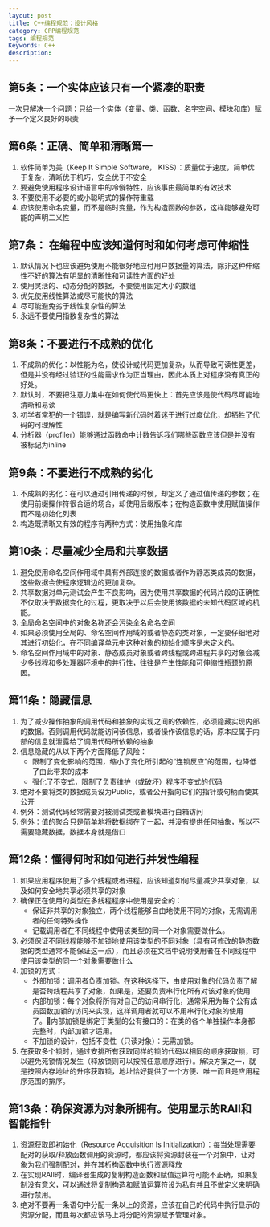 ```yaml
---
layout: post
title: C++编程规范：设计风格
category: CPP编程规范
tags: 编程规范
Keywords: C++
description:
---
```

## 第5条：一个实体应该只有一个紧凑的职责
一次只解决一个问题：只给一个实体（变量、类、函数、名字空间、模块和库）赋予一个定义良好的职责
## 第6条：正确、简单和清晰第一
1. 软件简单为美（Keep It Simple Software， KISS）：质量优于速度，简单优于复杂，清晰优于机巧，安全优于不安全
2. 要避免使用程序设计语言中的冷僻特性，应该事由最简单的有效技术
3. 不要使用不必要的或小聪明式的操作符重载
4. 应该使用命名变量，而不是临时变量，作为构造函数的参数，这样能够避免可能的声明二义性
## 第7条： 在编程中应该知道何时和如何考虑可伸缩性
1. 默认情况下也应该避免使用不能很好地应付用户数据量的算法，除非这种伸缩性不好的算法有明显的清晰性和可读性方面的好处
2. 使用灵活的、动态分配的数据，不要使用固定大小的数组
3. 优先使用线性算法或尽可能快的算法
4. 尽可能避免劣于线性复杂性的算法
5. 永远不要使用指数复杂性的算法
## 第8条：不要进行不成熟的优化
1. 不成熟的优化：以性能为名，使设计或代码更加复杂，从而导致可读性更差，但是并没有经过验证的性能需求作为正当理由，因此本质上对程序没有真正的好处。
2. 默认时，不要把注意力集中在如何使代码更快上：首先应该是使代码尽可能地清晰和易读
3. 初学者常犯的一个错误，就是编写新代码时着迷于进行过度优化，却牺牲了代码的可理解性
4. 分析器（profiler）能够通过函数命中计数告诉我们哪些函数应该但是并没有被标记为inline
## 第9条：不要进行不成熟的劣化
1. 不成熟的劣化：在可以通过引用传递的时候，却定义了通过值传递的参数；在使用前缀操作符很合适的场合，却使用后缀版本；在构造函数中使用赋值操作而不是初始化列表
2. 构造既清晰又有效的程序有两种方式：使用抽象和库
## 第10条：尽量减少全局和共享数据
1. 避免使用命名空间作用域中具有外部连接的数据或者作为静态类成员的数据，这些数据会使程序逻辑边的更加复杂。
2. 共享数据对单元测试会产生不良影响，因为使用共享数据的代码片段的正确性不仅取决于数据变化的过程，更取决于以后会使用该数据的未知代码区域的机能。
3. 全局命名空间中的对象名称还会污染全名命名空间
4. 如果必须使用全局的、命名空间作用域的或者静态的类对象，一定要仔细地对其进行初始化，在不同编译单元中这种对象的初始化顺序是未定义的。
5. 命名空间作用域中的对象、静态成员对象或者跨线程或跨进程共享的对象会减少多线程和多处理器环境中的并行性，往往是产生性能和可伸缩性瓶颈的原因。
## 第11条：隐藏信息
1. 为了减少操作抽象的调用代码和抽象的实现之间的依赖性，必须隐藏实现内部的数据。否则调用代码就能访问该信息，或者操作该信息的话，原本应属于内部的信息就泄露给了调用代码所依赖的抽象
2. 信息隐藏的从以下两个方面降低了风险：
    * 限制了变化影响的范围，缩小了变化所引起的“连锁反应”的范围，也降低了由此带来的成本
    * 强化了不变式，限制了负责维护（或破坏）程序不变式的代码
3. 绝对不要将类的数据成员设为Public，或者公开指向它们的指针或句柄而使其公开
4. 例外：测试代码经常需要对被测试类或者模块进行白箱访问
5. 例外：值的聚合只是简单地将数据绑在了一起，并没有提供任何抽象，所以不需要隐藏数据，数据本身就是借口
## 第12条：懂得何时和如何进行并发性编程
1. 如果应用程序使用了多个线程或者进程，应该知道如何尽量减少共享对象，以及如何安全地共享必须共享的对象
2. 确保正在使用的类型在多线程程序中使用是安全的：
    * 保证非共享的对象独立，两个线程能够自由地使用不同的对象，无需调用者的任何特殊操作
    * 记载调用者在不同线程中使用该类型的同一个对象需要做什么。
3. 必须保证不同线程能够不加锁地使用该类型的不同对象（具有可修改的静态数据的类型通常不能保证这一点），而且必须在文档中说明使用者在不同线程中使用该类型的同一个对象需要做什么
4. 加锁的方式：
    * 外部加锁：调用者负责加锁。在这种选择下，由使用对象的代码负责了解是否跨线程共享了对象，如果是，还要负责串行化所有对该对象的使用
    * 内部加锁：每个对象将所有对自己的访问串行化，通常采用为每个公有成员函数加锁的访问来实现，这样调用者就可以不用串行化对象的使用了。内部加锁是绑定于类型的公有接口的：在类的各个单独操作本身都完整时，内部加锁才适用。
    * 不加锁的设计，包括不变性（只读对象）：无需加锁。
5. 在获取多个锁时，通过安排所有获取同样的锁的代码以相同的顺序获取锁，可以避免死锁情况发生（释放锁则可以按照任意顺序进行）。解决方案之一，就是按照内存地址的升序获取锁，地址恰好提供了一个方便、唯一而且是应用程序范围的排序。
## 第13条：确保资源为对象所拥有。使用显示的RAII和智能指针
1. 资源获取即初始化（Resource Acquisition Is Initialization）：每当处理需要配对的获取/释放函数调用的资源时，都应该将资源封装在一个对象中，让对象为我们强制配对，并在其析构函数中执行资源释放
2. 在实现RAII时，编译器生成的复制构造函数和赋值运算符可能不正确，如果复制没有意义，可以通过将复制构造和赋值运算符设为私有并且不做定义来明确进行禁用。
3. 绝对不要再一条语句中分配一条以上的资源，应该在自己的代码中执行显示的资源分配，而且每次都应该马上将分配的资源赋予管理对象。
